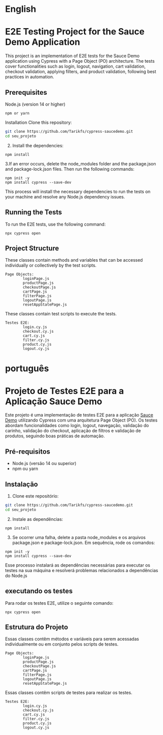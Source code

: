 # English


# E2E Testing Project for the Sauce Demo Application

This project is an implementation of E2E tests for the Sauce Demo application using Cypress with a Page Object (PO) architecture. The tests cover functionalities such as login, logout, navigation, cart validation, checkout validation, applying filters, and product validation, following best practices in automation.


 ## Prerequisites

Node.js (version 14 or higher)
```
npm or yarn
```

Installation
Clone this repository:
```bash
git clone https://github.com/Tarikfs/cypress-saucedemo.git
cd seu_projeto
```


2. Install the dependencies: 
```
npm install
```

3.If an error occurs, delete the node_modules folder and the package.json and package-lock.json files. Then run the following commands:
```
npm init -y
npm install cypress --save-dev
```
This process will install the necessary dependencies to run the tests on your machine and resolve any Node.js dependency issues.

## Running the Tests
To run the E2E tests, use the following command:
```
npx cypress open
```

## Project Structure
These classes contain methods and variables that can be accessed individually or collectively by the test scripts.
```
Page Objects:
        loginPage.js
        productPage.js
        checkoutPage.js
        cartPage.js
        filterPage.js
        logoutPage.js
        resetAppStatePage.js
```

These classes contain test scripts to execute the tests.
```
Testes E2E:
        login.cy.js
        checkout.cy.js
        cart.cy.js
        filter.cy.js
        product.cy.js
        logout.cy.js
```




# português

# Projeto de Testes E2E para a Aplicação Sauce Demo

Este projeto é uma implementação de testes E2E para a aplicação [Sauce Demo](https://www.saucedemo.com/) utilizando Cypress com uma arquitetura Page Object (PO). Os testes abordam funcionalidades como login, logout, navegação, validação do carinho, validação do checkout, aplicação de filtros e validação de produtos, seguindo boas práticas de automação.

## Pré-requisitos

- Node.js (versão 14 ou superior)
- npm ou yarn

## Instalação

1. Clone este repositório:
```bash
git clone https://github.com/Tarikfs/cypress-saucedemo.git
cd seu_projeto
```

2. Instale as dependências:
```
npm install
```

3. Se ocorrer uma falha, delete a pasta node_modules e os arquivos package.json e package-lock.json. Em sequência, rode os comandos:
```
npm init -y
npm install cypress --save-dev
```
 Esse processo instalará as dependências necessárias para executar os testes na sua máquina e resolverá problemas relacionados a dependências do Node.js


## executando os testes

Para rodar os testes E2E, utilize o seguinte comando:
```
npx cypress open
```


## Estrutura do Projeto

Essas classes contêm métodos e variáveis para serem acessadas individualmente ou em conjunto pelos scripts de testes.
```
Page Objects:
        loginPage.js
        productPage.js
        checkoutPage.js
        cartPage.js
        filterPage.js
        logoutPage.js
        resetAppStatePage.js
   ```

Essas classes contêm scripts de testes para realizar os testes.
```
Testes E2E:
        login.cy.js
        checkout.cy.js
        cart.cy.js
        filter.cy.js
        product.cy.js
        logout.cy.js
```
